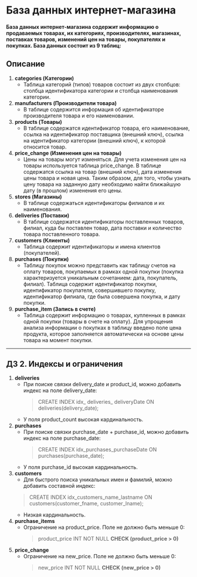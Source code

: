 # База данных интернет-магазина
#### База данных интернет-магазина содержит информацию о продаваемых товарах, их категориях, производителях, магазинах, поставках товаров, изменений цен на товары, покупателях и покупках. База данных состоит из 9 таблиц:

## Описание
1. **categories (Категории)**
    * Таблица категорий (типов) товаров состоит из двух столбцов: столбца идентификатора категории и столбца наименования категории.
2. **manufacturers (Производители товара)**
    * В таблице содержится информация об идентификаторе производителя товара и его наименовании.
3. **products (Товары)**
    * В таблице содержатся идентификатор товара, его наименование, ссылка на идентификатор поставщика (внешний ключ), ссылка на идентификатор категории (внешний ключ), к которой относится товар.
4. **price_change (Изменения цен на товары)**
    * Цены на товары могут изменяться. Для учета изменения цен на товары используется таблица price_change. В таблице содержатся ссылка на товар (внешний ключ), дата изменения цены товара и новая цена. Таким образом, для того, чтобы узнать цену товара на заданную дату необходимо найти ближайшую дату (в прошлом) изменения его цены.
5. **stores (Магазины)**
    * В таблице содержаться идентификаторы филиалов и их наименования.
6. **deliveries (Поставки)**
    * В таблице содержатся идентификаторы поставленных товаров, филиал, куда бы поставлен товар, дата поставки и количество товара поставленного товара.
7. **customers (Клиенты)**
    * Таблица содержит идентификаторы и имена клиентов (покупателей).
8. **purchases (Покупки)**
    * Таблицу покупок можно представить как таблицу счетов на оплату товаров, покупаемых в рамках одной покупки (покупка характеризуется уникальным сочетанием: дата, покупатель, филиал). Таблица содержит идентификатор покупки, идентификатор покупателя, совершившего покупку, идентификатор филиала, где была совершена покупка, и дату покупки.
9. **purchase_item (Запись в счете)**
    * Таблица содержит информацию о товарах, купленных в рамках одной покупки (товары в счете на оплату). Для упрощения анализа информации о покупках в таблицу введено поле цена продукта, которое заполняется автоматически на основе цены товара на момент покупки.

---

## ДЗ 2. Индексы и ограничения
1. **deliveries**
    * При поиске связки delivery_date и  product_id, можно добавить индекс на поле delivery_date:
      > CREATE INDEX idx_ deliveries_ deliveryDate ON deliveries(delivery_date);
    * У поля product_count высокая кардинальность.
2. **purchases**
    * При поиске связки purchase_date + purchase_id, можно добавить индекс на поле purchase_date:
      > CREATE INDEX idx_purchases_purchaseDate ON purchases(purchase_date);
    * У поля purchase_id высокая кардинальность.
3. **customers**
    * Для быстрого поиска уникальных имен и фамилий, можно добавить составной индекс:
    > CREATE INDEX idx_customers_name_lastname ON customers(customer_fname, customer_lname);
    * Низкая кардинальность.
4. **purchase_items**
    * Ограничение на product_price. Поле не должно быть меньше 0:
       > product_price INT NOT NULL **CHECK (product_price > 0)**
5. **price_change**
    * Ограничение на new_price. Поле не должно быть меньше 0:
       > new_price INT NOT NULL **CHECK (new_price > 0)**



